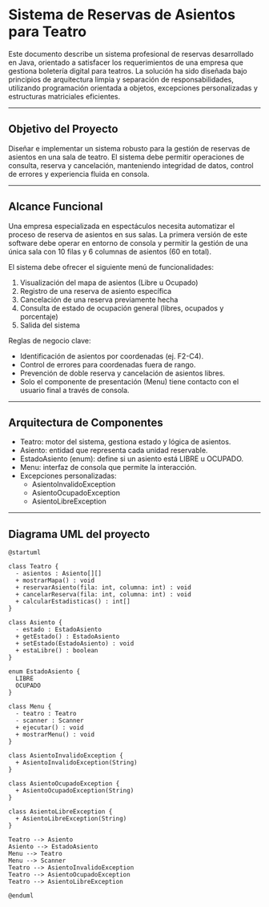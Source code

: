 # Sistema de Reservas de Asientos para Teatro

Este documento describe un sistema profesional de reservas desarrollado en Java, orientado a satisfacer los requerimientos de una empresa que gestiona boletería digital para teatros. La solución ha sido diseñada bajo principios de arquitectura limpia y separación de responsabilidades, utilizando programación orientada a objetos, excepciones personalizadas y estructuras matriciales eficientes.

---

## Objetivo del Proyecto

Diseñar e implementar un sistema robusto para la gestión de reservas de asientos en una sala de teatro. El sistema debe permitir operaciones de consulta, reserva y cancelación, manteniendo integridad de datos, control de errores y experiencia fluida en consola.

---

## Alcance Funcional

Una empresa especializada en espectáculos necesita automatizar el proceso de reserva de asientos en sus salas. La primera versión de este software debe operar en entorno de consola y permitir la gestión de una única sala con 10 filas y 6 columnas de asientos (60 en total).

El sistema debe ofrecer el siguiente menú de funcionalidades:

1. Visualización del mapa de asientos (Libre u Ocupado)
2. Registro de una reserva de asiento específica
3. Cancelación de una reserva previamente hecha
4. Consulta de estado de ocupación general (libres, ocupados y porcentaje)
5. Salida del sistema

 Reglas de negocio clave:
- Identificación de asientos por coordenadas (ej. F2-C4).
- Control de errores para coordenadas fuera de rango.
- Prevención de doble reserva y cancelación de asientos libres.
- Solo el componente de presentación (Menu) tiene contacto con el usuario final a través de consola.

---

## Arquitectura de Componentes

- Teatro: motor del sistema, gestiona estado y lógica de asientos.
- Asiento: entidad que representa cada unidad reservable.
- EstadoAsiento (enum): define si un asiento está LIBRE u OCUPADO.
- Menu: interfaz de consola que permite la interacción.
- Excepciones personalizadas:
  - AsientoInvalidoException
  - AsientoOcupadoException
  - AsientoLibreException

---

## Diagrama UML del proyecto

```plantuml
@startuml

class Teatro {
  - asientos : Asiento[][]
  + mostrarMapa() : void
  + reservarAsiento(fila: int, columna: int) : void
  + cancelarReserva(fila: int, columna: int) : void
  + calcularEstadisticas() : int[]
}

class Asiento {
  - estado : EstadoAsiento
  + getEstado() : EstadoAsiento
  + setEstado(EstadoAsiento) : void
  + estaLibre() : boolean
}

enum EstadoAsiento {
  LIBRE
  OCUPADO
}

class Menu {
  - teatro : Teatro
  - scanner : Scanner
  + ejecutar() : void
  + mostrarMenu() : void
}

class AsientoInvalidoException {
  + AsientoInvalidoException(String)
}

class AsientoOcupadoException {
  + AsientoOcupadoException(String)
}

class AsientoLibreException {
  + AsientoLibreException(String)
}

Teatro --> Asiento
Asiento --> EstadoAsiento
Menu --> Teatro
Menu --> Scanner
Teatro --> AsientoInvalidoException
Teatro --> AsientoOcupadoException
Teatro --> AsientoLibreException

@enduml
```


